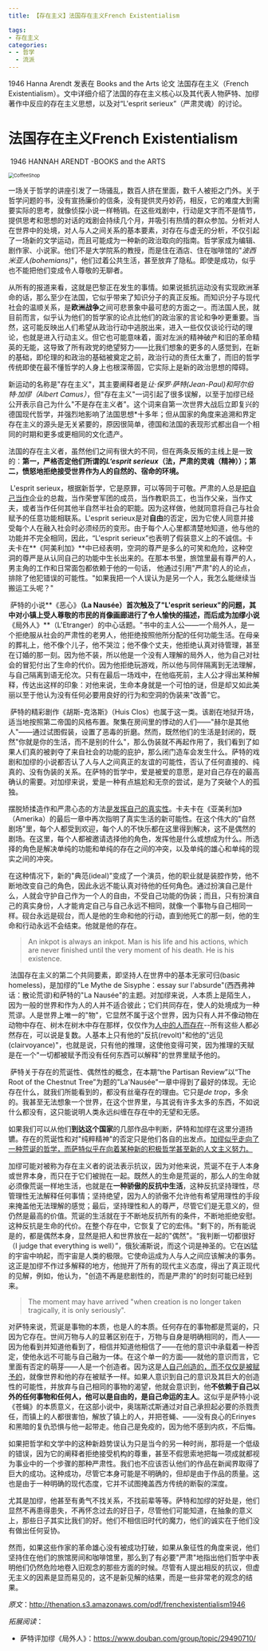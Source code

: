 ```yaml
---
title: 【存在主义】法国存在主义French Existentialism

tags:
- 存在主义
categories:
- - 哲学
  - 流派
---
```


1946 Hanna Arendt 发表在 Books and the Arts 论文 法国存在主义（French Existentialism）。文中详细介绍了法国的存在主义核心以及其代表人物萨特、加缪著作中反应的存在主义思想，以及对“L\'esprit serieux”（严肃灵魂）的讨论。

<!-- more -->



# 法国存在主义French Existentialism

​																	1946 HANNAH ARENDT -BOOKS and the ARTS

<img src="https://i.loli.net/2020/10/25/rCA6aLFKopskEBl.jpg" alt="CoffeeShop" style="zoom: 67%;" />

​		一场关于哲学的讲座引发了一场骚乱，数百人挤在里面，数千人被拒之门外。关于哲学问题的书，没有宣扬廉价的信条，没有提供灵丹妙药，相反，它的难度大到需要实际的思考，就像侦探小说一样畅销。在这些戏剧中，行动是文字而不是情节，提供思考和思想的对话的戏剧会持续几个月，并吸引有热情的群众参加。分析对人在世界中的处境，对人与人之间关系的基本要素，对存在与虚无的分析，不仅引起了一场新的文学运动，而且可能成为一种新的政治取向的指南。哲学家成为编辑、剧作家、小说家。他们不是大学院系的教授，而是住在酒店、住在咖啡馆的\"*波西米亚人(bohemians)*"，他们过着公共生活，甚至放弃了隐私。即使是成功，似乎也不能把他们变成令人尊敬的无聊者。



​		从所有的报道来看，这就是巴黎正在发生的事情。如果说抵抗运动没有实现欧洲革命的话，那么至少在法国，它似乎带来了知识分子的真正反叛。而知识分子与现代社会的温顺关系，是**欧洲战争**之间可悲景象中最可悲的方面之一。而法国人民，就目前而言，似乎认为他们的哲学家的论点比他们的政治家的言论和争吵更重要。当然，这可能反映出人们希望从政治行动中逃脱出来，进入一些仅仅谈论行动的理论，也就是进入行动主义。但它也可能意味着，面对左派的精神破产和旧的革命精英的无能，这导致了所有政党的绝望努力——比我们想象的更多的人感觉到，在新的基础，即伦理的和政治的基础被奠定之前，政治行动的责任太重了，而旧的哲学传统即使在最不懂哲学的人身上也根深蒂固，它实际上是新的政治思想的障碍。



​		新运动的名称是\"存在主义\"，其主要阐释者是*让·保罗·萨特(Jean-Paul)*和*阿尔伯特·加缪（Albert Camus）*，但"存在主义\"一词引起了很多误解，以至于加缪已经公开表示自己为什么"不是存在主义者\"。这个词来自第一次世界大战后立即复兴的德国现代哲学，并强烈地影响了法国思想*十多年；但从国家的角度来追溯和界定存在主义的源头是无关紧要的，原因很简单，德国和法国的表现形式都出自一个相同的时期和更多或更相同的文化遗产。



​		法国的存在主义者，虽然他们之间有很大的不同，但在两条反叛的主线上是一致的：**第一，严格否定他们所谓的*L‘esprit serieux*（法，严肃的灵魂（精神））；第二，愤怒地拒绝接受世界作为人的自然的、宿命的环境。**



​		L\'esprit serieux，根据新哲学，它是原罪，可以等同于可敬。严肃的人总是<u>把自己当作</u>企业的总裁，当作荣誉军团的成员，当作教职员工，也当作父亲，当作丈夫，或者当作任何其他半自然半社会的职能。因为这样做，他就同意将自己与社会赋予的任意功能相联系。L\'esprit serieux是对**自由**的否定，因为它使人同意并接受每个人在融入社会时必须经历的变形。由于每个人心里都清楚地知道，他与他的功能并不完全相同，因此，“L'esprit serieux”也表明了假装意义上的不诚信。卡夫卡在**《阿美利加》**中已经表明，空洞的尊严是多么的可笑和危险，这种空洞的尊严是从认同自己的功能中生长出来的。在那本书里，旅馆里最有尊严的人， 男主角的工作和日常面包都依赖于他的一句话， 他通过引用\"严肃\"的人的论点，排除了他犯错误的可能性。\"如果我把一个人误认为是另一个人，我怎么能继续当搬运工头呢？\"

​		萨特的小说**《恶心》**（La Nausée）首次触及了\"L\'esprit serieux\"的问题，其中对小镇上受人尊敬的市民的肖像画廊进行了令人愉快的描述，而后成为加缪小说**《局外人》**（L\'Etranger）的中心话题。"书中的主人公——一个局外人，是一个拒绝服从社会的严肃性的老男人，他拒绝按照他所分配的任何功能生活。在母亲的葬礼上，他不像个儿子，他不哭泣；他不像个丈夫，他拒绝认真对待管理，甚至在订婚的那一刻。因为他不装，所以他是一个没有人理解的局外人，他为自己对社会的冒犯付出了生命的代价。因为他拒绝玩游戏，所以他与同伴隔离到无法理解，与自己隔离到语无伦次。只有在最后一场戏中，在他临死前，主人公才得出某种解释，传达出这样的印象：对他来说，生命本身就是一个可怕的谜，但是却又如此美丽以至于他认为没有任何必要用良好的行为和空洞的伪装来\"改善\"它。

​		萨特的精彩剧作《胡斯-克洛斯》（Huis Clos）也属于这一类。该剧在地狱开场，适当地按照第二帝国的风格布置。聚集在房间里的悸动的人们——"赫尔是其他人"——通过试图假装，设置了恶毒的折磨。然而，既然他们的生活是封闭的，既然\"你就是你的生活，而不是别的什么\"，那么伪装就不再起作用了，我们看到了如果人们真的被剥夺了来自社会的功能的庇护，那么闭门造车会发生什么。萨特的戏剧和加缪的小说都否认了人与人之间真正的友谊的可能性，否认了任何直接的、纯真的、没有伪装的关系。在萨特的哲学中，爱是被爱的意愿，是对自己存在的最高确认的需要。对加缪来说，爱是一种有点尴尬和无奈的尝试，是为了突破个人的孤独。

​		摆脱矫揉造作和严肃心态的方法<u>是发挥自己的真实性</u>。卡夫卡在《亚美利加》（Amerika）的最后一章中再次指明了真实生活的新可能性。在这个伟大的\"自然剧场\"里，每个人都受到欢迎，每个人的不快乐都在这里得到解决，这不是偶然的剧场。在这里，每个人都被邀请选择他的角色，发挥他是什么或想成为什么。所选择的角色是解决单纯的功能和单纯的存在之间的冲突，以及单纯的雄心和单纯的现实之间的冲突。

​		在这种情况下，新的"典范(ideal)"变成了一个演员，他的职业就是装腔作势，他不断地改变自己的角色，因此永远不能认真对待他的任何角色。通过扮演自己是什么，人就会守护自己作为一个人的自由，不受自己功能的伪装；而且，只有扮演自己的真实身份，人才能肯定自己与自己永远不相同，就像一个事物与自己相同一样。砚台永远是砚台，而人是他的生命和他的行动，直到他死亡的那一刻，他的生命和行动永远不会结束。他就是他的存在。

> An inkpot is always an inkpot. Man is his life and his actions, which are never finished until the very moment of his death. He is his existence.

​		法国存在主义的第二个共同要素，即坚持人在世界中的基本无家可归(basic homeless)，是加缪的\"Le Mythe de Sisyphe：essay sur l'absurde\"(西西弗神话：散论荒谬)和萨特的\"La Nausée\"的主题。对加缪来说，人本质上是陌生人，因为一般的世界和作为人的人并不适合彼此；它们共同存在，使人的处境成为一种荒谬。人是世界上唯一的\"物\"，它显然不属于这个世界，因为只有人并不像动物在动物中存在、树木在树木中存在那样，仅仅作为<u>人中的人而存在</u>--所有这些人都必然存在，可以说是复数。人基本上只有他的\"反抗(revolt)"和他的"远见(clairvoyance)"，也就是说，只有他的推理，这使他变得可笑，因为推理的天赋是在一个\"一切都被赋予而没有任何东西可以解释\"的世界里赋予他的。

​		萨特关于存在的荒诞性、偶然性的概念，在本期“the Partisan Review”以“The Root of the Chestnut Tree”为题的\"La\'Nausée\"一章中得到了最好的体现。无论存在什么，就我们所能看到的，都没有丝毫存在的理由。它只是*de trop*，多余的。我甚至无法想象一个世界，在这个世界里，与其说有许多太多的东西，不如说什么都没有，这只能说明人类永远纠缠在存在中的无望和无感。

​		如果我们可以从他们**到达这个国家**的几部作品中判断，萨特和加缪在这里分道扬镳。存在的荒诞性和对\"纯粹精神\"的否定只是他们各自的出发点。<u>加缪似乎走向了一种荒诞的哲学，而萨特似乎在向着某种新的积极哲学甚至新的人文主义努力。</u>

​		加缪可能对被称为存在主义者的说法表示抗议，因为对他来说，荒诞不在于人本身或世界本身，而只在于它们被抛在一起。既然人的生命是荒诞的，那么人的生命就必须像荒诞一样地生活，也就是在**一种骄傲的反抗中生活**，这种反抗坚持理性，尽管理性无法解释任何事情；坚持绝望，因为人的骄傲不允许他有希望用理性的手段来掩盖他无法理解的感觉；最后，坚持理性和人的尊严，尽管它们是无意义的，但仍然是最高的价值。荒诞的生活就在于不断地反抗所有的条件，不断地拒绝安慰。这种反抗是生命的代价。在整个存在中，它恢复了它的宏伟。\"剩下的，所有能说是的，都是偶然本身，显然是把人和世界放在一起的\"偶然\"。“我判断一切都很好（I judge that everything is well）”，俄狄浦斯说，而这个词是神圣的。它在凶猛的宇宙中响起，而宇宙是人类的极限。它使命运成为人与人之间应该解决的事务。这正是加缪不作过多解释的地方，他抛开了所有的现代主义态度，得出了真正现代的见解，例如，他认为，\"创造不再是悲剧性的，而是严肃的\"的时刻可能已经到来。

> The moment may have arrived "when creation is no longer taken tragically, it is only seriously".

​		对萨特来说，荒诞是事物的本质，也是人的本质。任何存在的事物都是荒诞的，只因为它存在。世间万物与人的显著区别在于，万物与自身是明确相同的，而人——因为他看到并知道他看到了，相信并知道他相信了——在他的意识中承载着一种否定，使他永远不可能与自己融为一体。在这个单一的方面——就他的意识而言，它里面有否定的萌芽——人是一个创造者。因为这是<u>人自己创造的，而不仅仅是被赋予的</u>，就像世界和他的存在被赋予一样。如果人意识到自己的意识及其巨大的创造性的可能性，并放弃与自己相同的事物的渴望，他就会意识到，他**不依赖于自己以外的任何事物和任何人，他可以是自由的，是自己命运的主人**。这似乎是萨特小说《苍蝇》的本质意义，在这部小说中，奥瑞斯忒斯通过对自己承担起必要的杀戮责任，而镇上的人都很害怕，解放了镇上的人，并把苍蝇、——没有良心的Erinyes和黑暗的复仇恐惧与他一起带走。他自己是免疫的，因为他不感到内疚，不后悔。

​		如果把哲学和文学中的这种新趋势误认为只是当今的另一种时尚，那将是一个低级的错误，因为它的阐释者拒绝接受机构的尊重，甚至不假思索地把每一项成就都视为事业中的一个步骤的那种严肃性。我们也不应该否认他们的作品在新闻界取得了巨大的成功。这种成功，尽管它本身可能是不明确的，但却是由于作品的质量。这也是由于一种明确的现代态度，它并不试图掩盖西方传统的断裂的深度。

​		尤其是加缪，他甚至有勇气不找关系，不找前辈等等。萨特和加缪的好处是，他们显然不再患得患失，不再怀念过去的好日子，尽管他们可能知道，在抽象的意义上，那些日子其实比我们的好。他们不相信旧时代的魔力，他们的诚实在于他们没有做出任何妥协。

​		然而，如果这些作家的革命雄心没有被成功打破，如果从象征性的角度来说，他们坚持住在他们的旅馆房间和咖啡馆里，那么到了有必要\"严肃\"地指出他们哲学中表明他们仍然危险地卷入旧观念的那些方面的时候。尽管有人提出相反的抗议，但虚无主义的因素是显而易见的，这不是新见解的结果，而是一些非常老的观念的结果。

*原文*：http://thenation.s3.amazonaws.com/pdf/frenchexistentialism1946

*拓展阅读*：

* 萨特评加缪《局外人》：https://www.douban.com/group/topic/29490710/
